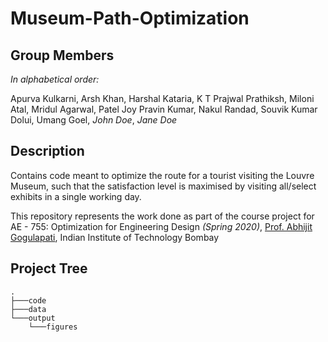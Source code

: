 # Museum-Path-Optimization

## Group Members
*In alphabetical order:*

Apurva Kulkarni, Arsh Khan, Harshal Kataria, K T Prajwal Prathiksh, Miloni Atal, Mridul Agarwal, Patel Joy Pravin Kumar, Nakul Randad, Souvik Kumar Dolui, Umang Goel, *John Doe*, *Jane Doe*

## Description
Contains code meant to optimize the route for a tourist visiting the Louvre Museum, such that the satisfaction level is maximised by visiting all/select exhibits in a single working day. 

This repository represents the work done as part of the course project for AE - 755: Optimization for Engineering Design *(Spring 2020)*, [Prof. Abhijit Gogulapati](https://www.aero.iitb.ac.in/home/people/faculty/abhijit), Indian Institute of Technology Bombay

## Project Tree
```
.
├───code
├───data
└───output
    └───figures
```
